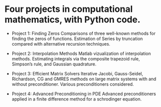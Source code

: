 # Four projects in computational mathematics, with Python code.
- Project 1: Finding Zeros
Comparisons of three well-known methods for finding the zeros of functions. Estimation of Series by truncation compared with alternative recursion techniques.

- Project 2: Interpolation Methods
Matlab vizualization of interpolation methods. Estimating integrals via the composite trapezoid rule, Simpson’s rule, and Gaussian quadrature.

- Project 3: Efficient Matrix Solvers
Iterative Jacobi, Gauss-Seidel, Richardson, CG and GMRES methods on large matrix systems with and without preconditioner. Various preconditioners considered.

- Project 4: Advanced Preconditioning in PDE
Advanced preconditioners applied in a finite difference method for a schrodinger equation.
